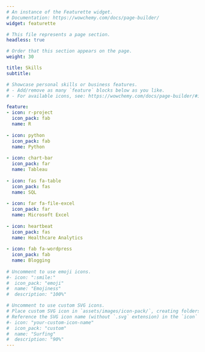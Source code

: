 ```yaml
---
# An instance of the Featurette widget.
# Documentation: https://wowchemy.com/docs/page-builder/
widget: featurette

# This file represents a page section.
headless: true

# Order that this section appears on the page.
weight: 30

title: Skills
subtitle:

# Showcase personal skills or business features.
# - Add/remove as many `feature` blocks below as you like.
# - For available icons, see: https://wowchemy.com/docs/page-builder/#icons

feature:
- icon: r-project
  icon_pack: fab
  name: R
  
- icon: python
  icon_pack: fab
  name: Python
  
- icon: chart-bar
  icon_pack: far
  name: Tableau
  
- icon: fas fa-table
  icon_pack: fas
  name: SQL
  
- icon: far fa-file-excel
  icon_pack: far
  name: Microsoft Excel 
  
- icon: heartbeat
  icon_pack: fas
  name: Healthcare Analytics  
  
- icon: fab fa-wordpress
  icon_pack: fab
  name: Blogging
  
# Uncomment to use emoji icons.
#- icon: ":smile:"
#  icon_pack: "emoji"
#  name: "Emojiness"
#  description: "100%"  

# Uncomment to use custom SVG icons.
# Place custom SVG icon in `assets/images/icon-pack/`, creating folders if necessary.
# Reference the SVG icon name (without `.svg` extension) in the `icon` field.
#- icon: "your-custom-icon-name"
#  icon_pack: "custom"
#  name: "Surfing"
#  description: "90%"
---
```

